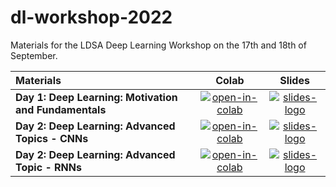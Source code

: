 # dl-workshop-2022
Materials for the LDSA Deep Learning Workshop on the 17th and 18th of September.

| Materials                                                      |                      Colab                       |                      Slides                     |
| :-------------------------------------------------------- | :----------------------------------------------: | :---------------------------------------------: |
| **Day 1: Deep Learning: Motivation and Fundamentals**       | [![open-in-colab]](https://colab.research.google.com/drive/1fHe0H5QzXgJQLLedEsDEWtRUF6pFqLDA?usp=sharing)  | [![slides-logo]](https://docs.google.com/presentation/d/1KJKryqu3u0qcdSKZ2aJPoaUJ6kD9OucnrHJWy2s92Fo/edit?usp=sharing) |
| **Day 2: Deep Learning: Advanced Topics - CNNs**                   | [![open-in-colab]](https://colab.research.google.com/drive/1SMqM4NTcLjXDAhp7DnkYslKRNIt2ejHQ?usp=sharing) | [![slides-logo]](https://docs.google.com/presentation/d/1is_j-JHhhFijJewzmyoMOYeaCq8FnBeo_0cSSzn_EI4/edit?usp=sharing) |
| **Day 2: Deep Learning: Advanced Topic - RNNs**                   | [![open-in-colab]](https://colab.research.google.com/drive/1bQs17piNDSf40m9lJdTORx8G_TgjL3J7?usp=sharing) | [![slides-logo]](https://docs.google.com/presentation/d/1is_j-JHhhFijJewzmyoMOYeaCq8FnBeo_0cSSzn_EI4/edit?usp=sharing) |


[slides-logo]: https://upload.wikimedia.org/wikipedia/commons/1/1e/Google_Slides_logo_%282014-2020%29.svg
[open-in-colab]: https://colab.research.google.com/assets/colab-badge.svg
